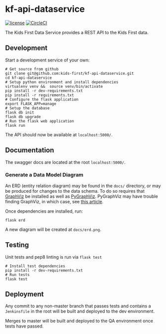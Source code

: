 kf-api-dataservice
==================

[![license](https://img.shields.io/github/license/kids-first/kf-api-dataservice.svg?style=for-the-badge)](https://github.com/kids-first/kf-api-dataservice/blob/master/LICENSE)
[![CircleCI](https://img.shields.io/circleci/project/kids-first/kf-api-dataservice.svg?style=for-the-badge)](https://circleci.com/gh/kids-first/kf-api-dataservice/13?utm_campaign=vcs-integration-link&utm_medium=referral&utm_source=github-build-link)

The Kids First Data Service provides a REST API to the Kids First data.

## Development

Start a development service of your own:

```
# Get source from github
git clone git@github.com:kids-first/kf-api-dataservice.git
cd kf-api-dataservice
# Setup python environment and install dependencies
virtualenv venv &&  source venv/bin/activate
pip install -r dev-requirements.txt
pip install -r requirements.txt
# Configure the flask application
export FLASK_APP=manage
# Setup the database
flask db init
flask db upgrade
# Run the flask web application
flask run 
```

The API should now be available at `localhost:5000/`.

## Documentation

The swagger docs are located at the root `localhost:5000/`.

### Generate a Data Model Diagram

An ERD (entity relation diagram) may be found in the `docs/` directory, or may
be produced for changes to the data schema. To do so requires that 
[GraphViz](https://www.graphviz.org/) be installed as well as
[PyGraphViz](https://pygraphviz.github.io/). PyGraphViz may have trouble finding
GraphViz, in which case, see
[this article](http://www.alexandrejoseph.com/blog/2016-02-10-install-pygraphviz-mac-osx.html).

Once dependencies are installed, run:

```
flask erd
```

A new diagram will be created at `docs/erd.png`.


## Testing

Unit tests and pep8 linting is run via `flask test`

```
# Install test dependencies
pip install -r dev-requirements.txt
# Run tests
flask test
```

## Deployment

Any commit to any non-master branch that passes tests and contains a
`Jenkinsfile` in the root will be built and deployed to the dev
environment.

Merges to master will be built and deployed to the QA environment
once tests have passed.
